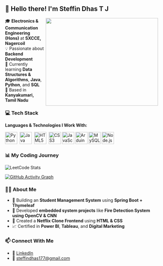 ## 👋 Hello there! I'm **Steffin Dhas T J**

<img align="right" width="370" height="290" src="https://i.pinimg.com/originals/47/f0/34/47f0342cec72b800463bf003eac1257e.gif">

🎓 **Electronics & Communication Engineering (Hons)** at **SXCCE, Nagercoil**  
💡 Passionate about **Backend Development**  
🌱 Currently learning **Data Structures & Algorithms**, **Java**, **Python**, and **SQL**  
📍 Based in **Kanyakumari, Tamil Nadu**



### 💻 Tech Stack

**Languages & Technologies I Work With:**

<img height="40" src="https://img.icons8.com/color/48/python.png" title="Python"/>&nbsp; <img height="40" src="https://img.icons8.com/color/48/java-coffee-cup-logo.png" title="Java"/>&nbsp; <img height="40" src="https://img.icons8.com/color/48/html-5.png" title="HTML5"/> &nbsp;<img height="40" src="https://img.icons8.com/color/48/css3.png" title="CSS3"/>&nbsp;<img height="40" src="https://img.icons8.com/color/48/javascript.png" title="JavaScript"/>&nbsp;<img height="40" src="https://img.icons8.com/fluent/48/arduino.png" title="Arduino"/>&nbsp;<img height="40" src="https://img.icons8.com/color/48/mysql-logo.png" title="MySQL"/>&nbsp;<img height="40" src="https://img.icons8.com/color/48/nodejs.png" title="Node.js"/>



### 📊 My Coding Journey

![LeetCode Stats](https://leetcard.jacoblin.cool/steffindhas177?theme=dark&font=Marcellus&ext=heatmap)

[![GitHub Activity Graph](https://github-readme-activity-graph.vercel.app/graph?username=steffindhas&bg_color=121112&color=15c18d&line=04fb5a&point=403d3d&area=true&hide_border=true)](https://github.com/ashutosh00710/github-readme-activity-graph)



### 👨‍💻 About Me

- 🚀 Building an **Student Management System** using **Spring Boot + Thymeleaf**
- 🤖 Developed **embedded system projects** like **Fire Detection System using OpenCV & CNN**
- 🎨 Created a **Netflix Clone Frontend** using **HTML & CSS**
- 📈 Certified in **Power BI**, **Tableau**, and **Digital Marketing**



### 📫 Connect With Me

- 💼 [LinkedIn](https://www.linkedin.com/in/steffindhas) 
- 📧 steffindhas177@gmail.com 


